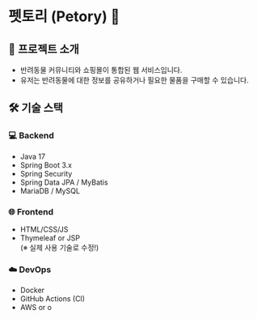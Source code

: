 # 펫토리 (Petory) 🐾



## 📌 프로젝트 소개

- 반려동물 커뮤니티와 쇼핑몰이 통합된 웹 서비스입니다.  
- 유저는 반려동물에 대한 정보를 공유하거나 필요한 물품을 구매할 수 있습니다.


## 🛠️ 기술 스택

### 💻 Backend
- Java 17
- Spring Boot 3.x
- Spring Security
- Spring Data JPA / MyBatis
- MariaDB / MySQL

### 🌐 Frontend
- HTML/CSS/JS
- Thymeleaf or JSP  
(※ 실제 사용 기술로 수정!)

### ☁️ DevOps
- Docker
- GitHub Actions (CI)
- AWS or o
